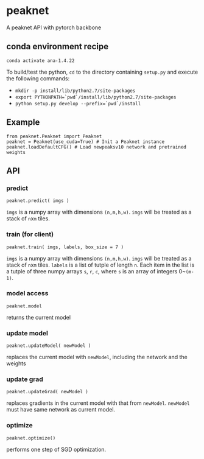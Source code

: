 # peaknet
A peaknet API with pytorch backbone

## conda environment recipe 

```
conda activate ana-1.4.22
```

To build/test the python, `cd` to the directory containing `setup.py` and execute the following commands:
- ``mkdir -p install/lib/python2.7/site-packages``
- ``export PYTHONPATH=`pwd`/install/lib/python2.7/site-packages``
- ``python setup.py develop --prefix=`pwd`/install``

## Example

```
from peaknet.Peaknet import Peaknet
peaknet = Peaknet(use_cuda=True) # Init a Peaknet instance
peaknet.loadDefaultCFG() # Load newpeaksv10 network and pretrained weights 
```

## API

### predict
```
peaknet.predict( imgs )
```

`imgs` is a numpy array with dimensions `(n,m,h,w)`. `imgs` will be treated as a stack of `n`x`m` tiles.

### train (for client)
```
peaknet.train( imgs, labels, box_size = 7 )
```

`imgs` is a numpy array with dimensions `(n,m,h,w)`. `imgs` will be treated as a stack of `n`x`m` tiles.
`labels` is a list of tutple of length `n`. Each item in the list is a tutple of three numpy arrays `s`, `r`, `c`, where `s` is an array of integers 0~`(m-1)`.

### model access 
```
peaknet.model
```
returns the current model

### update model 
```
peaknet.updateModel( newModel )
```
replaces the current model with `newModel`, including the network and the weights

### update grad
```
peaknet.updateGrad( newModel )
```
replaces gradients in the current model with that from `newModel`. `newModel` must have same network as current model.

### optimize
```
peaknet.optimize()
```
performs one step of SGD optimization.
 
